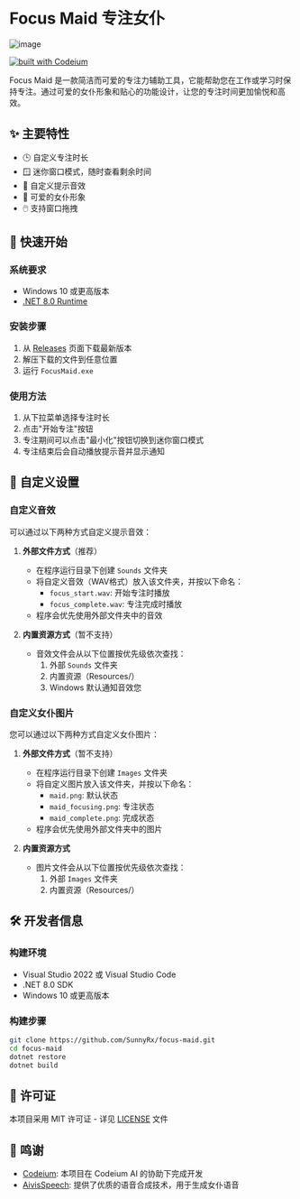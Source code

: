 # Focus Maid 专注女仆

![image](https://github.com/user-attachments/assets/5bbce279-19e8-419d-8560-6cae47033995)

[![built with Codeium](https://codeium.com/badges/main)](https://codeium.com)

Focus Maid 是一款简洁而可爱的专注力辅助工具，它能帮助您在工作或学习时保持专注。通过可爱的女仆形象和贴心的功能设计，让您的专注时间更加愉悦和高效。

## ✨ 主要特性

- 🕒 自定义专注时长
- 🪟 迷你窗口模式，随时查看剩余时间
- 🎵 自定义提示音效
- 👀 可爱的女仆形象
- 🖱️ 支持窗口拖拽

## 🚀 快速开始

### 系统要求

- Windows 10 或更高版本
- [.NET 8.0 Runtime](https://dotnet.microsoft.com/download/dotnet/8.0)

### 安装步骤

1. 从 [Releases](../../releases) 页面下载最新版本
2. 解压下载的文件到任意位置
3. 运行 `FocusMaid.exe`

### 使用方法

1. 从下拉菜单选择专注时长
2. 点击"开始专注"按钮
3. 专注期间可以点击"最小化"按钮切换到迷你窗口模式
4. 专注结束后会自动播放提示音并显示通知

## 🎨 自定义设置

### 自定义音效

可以通过以下两种方式自定义提示音效：

1. **外部文件方式**（推荐）
   - 在程序运行目录下创建 `Sounds` 文件夹
   - 将自定义音效（WAV格式）放入该文件夹，并按以下命名：
     - `focus_start.wav`: 开始专注时播放
     - `focus_complete.wav`: 专注完成时播放
   - 程序会优先使用外部文件夹中的音效

2. **内置资源方式**（暂不支持）
   - 音效文件会从以下位置按优先级依次查找：
     1. 外部 `Sounds` 文件夹
     2. 内置资源（Resources/）
     3. Windows 默认通知音效您

### 自定义女仆图片

您可以通过以下两种方式自定义女仆图片：

1. **外部文件方式**（暂不支持）
   - 在程序运行目录下创建 `Images` 文件夹
   - 将自定义图片放入该文件夹，并按以下命名：
     - `maid.png`: 默认状态
     - `maid_focusing.png`: 专注状态
     - `maid_complete.png`: 完成状态
   - 程序会优先使用外部文件夹中的图片

2. **内置资源方式**
   - 图片文件会从以下位置按优先级依次查找：
     1. 外部 `Images` 文件夹
     2. 内置资源（Resources/）

## 🛠️ 开发者信息

### 构建环境

- Visual Studio 2022 或 Visual Studio Code
- .NET 8.0 SDK
- Windows 10 或更高版本

### 构建步骤

```bash
git clone https://github.com/SunnyRx/focus-maid.git
cd focus-maid
dotnet restore
dotnet build
```

## 📝 许可证

本项目采用 MIT 许可证 - 详见 [LICENSE](LICENSE) 文件

## 🙏 鸣谢

- [Codeium](https://codeium.com): 本项目在 Codeium AI 的协助下完成开发
- [AivisSpeech](https://aivis-project.com/): 提供了优质的语音合成技术，用于生成女仆语音

